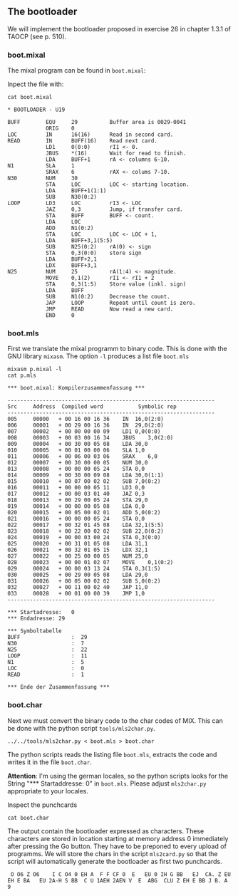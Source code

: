 ## The bootloader
We will implement the bootloader proposed in  exercise 26 in chapter 1.3.1 of TAOCP (see p. 510).


### boot.mixal
The mixal program can be found in `boot.mixal`:

Inpect the file with:
```
cat boot.mixal
```

```
* BOOTLOADER - U19

BUFF		EQU		29			Buffer area is 0029-0041
			ORIG	0
LOC			IN		16(16)		Read in second card.
READ		IN		BUFF(16)	Read next card.
			LD1		0(0:0)		rI1 <- 0.
			JBUS	*(16)		Wait for read to finish.
			LDA		BUFF+1		rA <- columns 6-10.
N1			SLA		1
			SRAX	6			rAX <- colums 7-10.
N30			NUM		30
			STA		LOC			LOC <- starting location.
			LDA		BUFF+1(1:1)
			SUB		N30(0:2)
LOOP		LD3		LOC			rI3 <- LOC
			JAZ		0,3			Jump, if transfer card.
			STA		BUFF		BUFF <- count.
			LDA		LOC
			ADD		N1(0:2)
			STA		LOC			LOC <- LOC + 1,
			LDA		BUFF+3,1(5:5)
			SUB		N25(0:2)	rA(0) <- sign
			STA		0,3(0:0)	store sign
			LDA		BUFF+2,1	
			LDX		BUFF+3,1
N25			NUM		25			rA(1:4) <- magnitude.
			MOVE	0,1(2)		rI1 <- rI1 + 2
			STA		0,3(1:5)	Store value (inkl. sign)
			LDA		BUFF
			SUB		N1(0:2)		Decrease the count.
			JAP		LOOP		Repeat until count is zero.
			JMP		READ		Now read a new card.
			END		0
```

### boot.mls
First we translate the mixal programm to binary code. This is done with the GNU library `mixasm`. The option `-l` produces a list file `boot.mls`

```
mixasm p.mixal -l
cat p.mls
```
```
*** boot.mixal: Kompilerzusammenfassung ***

-----------------------------------------------------------------
Src     Address  Compiled word           Symbolic rep
-----------------------------------------------------------------
005     00000   + 00 16 00 16 36 	IN	16,0(2:0)
006     00001   + 00 29 00 16 36 	IN	29,0(2:0)
007     00002   + 00 00 00 00 09 	LD1	0,0(0:0)
008     00003   + 00 03 00 16 34 	JBUS	3,0(2:0)
009     00004   + 00 30 00 05 08 	LDA	30,0
010     00005   + 00 01 00 00 06 	SLA	1,0
011     00006   + 00 06 00 03 06 	SRAX	6,0
012     00007   + 00 30 00 00 05 	NUM	30,0
013     00008   + 00 00 00 05 24 	STA	0,0
014     00009   + 00 30 00 09 08 	LDA	30,0(1:1)
015     00010   + 00 07 00 02 02 	SUB	7,0(0:2)
016     00011   + 00 00 00 05 11 	LD3	0,0
017     00012   + 00 00 03 01 40 	JAZ	0,3
018     00013   + 00 29 00 05 24 	STA	29,0
019     00014   + 00 00 00 05 08 	LDA	0,0
020     00015   + 00 05 00 02 01 	ADD	5,0(0:2)
021     00016   + 00 00 00 05 24 	STA	0,0
022     00017   + 00 32 01 45 08 	LDA	32,1(5:5)
023     00018   + 00 22 00 02 02 	SUB	22,0(0:2)
024     00019   + 00 00 03 00 24 	STA	0,3(0:0)
025     00020   + 00 31 01 05 08 	LDA	31,1
026     00021   + 00 32 01 05 15 	LDX	32,1
027     00022   + 00 25 00 00 05 	NUM	25,0
028     00023   + 00 00 01 02 07 	MOVE	0,1(0:2)
029     00024   + 00 00 03 13 24 	STA	0,3(1:5)
030     00025   + 00 29 00 05 08 	LDA	29,0
031     00026   + 00 05 00 02 02 	SUB	5,0(0:2)
032     00027   + 00 11 00 02 40 	JAP	11,0
033     00028   + 00 01 00 00 39 	JMP	1,0
-----------------------------------------------------------------

*** Startadresse:	0
*** Endadresse:	29

*** Symboltabelle
BUFF                :  29
N30                 :  7
N25                 :  22
LOOP                :  11
N1                  :  5
LOC                 :  0
READ                :  1

*** Ende der Zusammenfassung ***
```

### boot.char

Next we must convert the binary code to the char codes of MIX. This can be done with the python script `tools/mls2char.py`.

```
../../tools/mls2char.py < boot.mls > boot.char
```

The python scripts reads the listing file `boot.mls`, extracts the code and writes it in the file `boot.char`.

**Attention**: I'm using the german locales, so the python scripts looks for the String "*** Startaddresse: 0" in `boot.mls`. Please adjust `mls2char.py` appropriate to your locales.

Inspect the punchcards

```
cat boot.char
```
The output contain the bootloader expressed as characters. These characters are stored in location starting at memory address 0 immediately after pressing the Go button. They have to be preponed to every upload of programms. We will store the chars in the script `mls2card.py` so that the script will automatically generate the bootloader as first two punchcards.
```
 O O6 Z O6    I C O4 0 EH A  F F CF 0  E   EU 0 IH G BB   EJ  CA. Z EU   EH E BA   EU 2A-H S BB  C U 1AEH 2AEN V  E  ABG  CLU Z EH E BB J B. A  9
```
